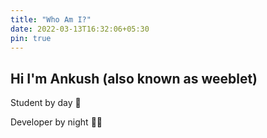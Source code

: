 ```yaml
---
title: "Who Am I?"
date: 2022-03-13T16:32:06+05:30
pin: true
---
```


## Hi I'm Ankush (also known as weeblet)

Student by day 📘

Developer by night 👨‍💻

